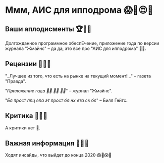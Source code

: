 # Ммм, АИС для ипподрома 😱🙊😍🙈

## Ваши аплодисменты 🏆🤗🤩
Долгожданное программное обеспЕчение, приложение года по версии 
журнала "Жмайнс" – да да, это все про "АИС для ипподрома" 💅💅.

## Рецензии 🥰🤑😋

"_Лучшее из того, что есть на рынке на текущий момент! _" – газета "Правда".

"_Приложение года 💃🕺 🕺🕺 💃💃_" – журнал "Жмайнс".

"_Бл прост ппц епа эт прост бл нх ета ск бл_" – Билл Гейтс.

## Критика 🤢🤮🤬

А критики нет 👯‍.

## Важная информация 😤😎🧐

Ходят инсайды, что выйдет до конца 2020 😱🤯😱🤯
